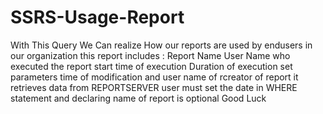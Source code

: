 # SSRS-Usage-Report
With This Query We Can realize How our reports are used by endusers in our organization
this report includes :
Report Name
User Name who executed the report
start time of execution
Duration of execution
set parameters
time of modification
and user name of rcreator of report
it retrieves data from REPORTSERVER 
user must set the date in WHERE statement
and declaring name of report is optional
Good Luck 
